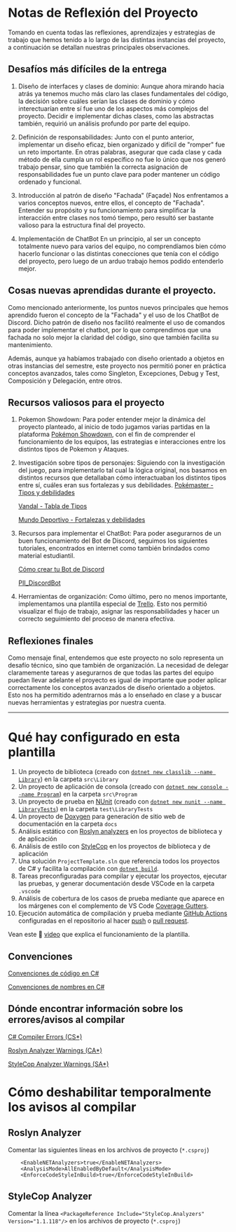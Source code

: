# Notas de Reflexión del Proyecto

Tomando en cuenta todas las reflexiones, aprendizajes y estrategias de trabajo que hemos tenido a lo largo de las distintas instancias del proyecto, a continuación se detallan nuestras principales observaciones.

## Desafíos más difíciles de la entrega
1. Diseño de interfaces y clases de dominio:
   Aunque ahora mirando hacia atrás ya tenemos mucho más claro las clases fundamentales del código, la decisión sobre cuáles serían las clases de dominio y cómo interectuarían entre sí fue uno de los aspectos más complejos del proyecto. Decidir e implementar dichas clases, como las abstractas también, requirió un análisis profundo por parte del equipo.

2. Definición de responsabilidades:
   Junto con el punto anterior, implementar un diseño eficaz, bien organizado y difícil de "romper" fue un reto importante. En otras palabras, asegurar que cada clase y cada método de ella cumpla un rol específico no fue lo único que nos generó trabajo pensar, sino que también la correcta asignación de responsabilidades fue un punto clave para poder mantener un código ordenado y funcional.

3. Introducción al patrón de diseño "Fachada" (Façade)
   Nos enfrentamos a varios conceptos nuevos, entre ellos, el concepto de "Fachada". Entender su propósito y su funcionamiento para simplificar la interacción entre clases nos tomó tiempo, pero resultó ser bastante valioso para la estructura final del proyecto.

4. Implementación de ChatBot
   En un principio, al ser un concepto totalmente nuevo para varios del equipo, no comprendíamos bien cómo hacerlo funcionar o las distintas conecciones que tenía con el código del proyecto, pero luego de un arduo trabajo hemos podido entenderlo mejor.

## Cosas nuevas aprendidas durante el proyecto.
Como mencionado anteriormente, los puntos nuevos principales que hemos aprendido fueron el concepto de la "Fachada" y el uso de los ChatBot de Discord. Dicho patrón de diseño nos facilitó realmente el uso de comandos para poder implementar el chatbot, por lo que comprendimos que una fachada no solo mejor la claridad del código, sino que también facilita su mantenimiento.

Además, aunque ya habíamos trabajado con diseño orientado a objetos en otras instancias del semestre, este proyecto nos permitió poner en práctica conceptos avanzados, tales como Singleton, Excepciones, Debug y Test, Composición y Delegación, entre otros.

## Recursos valiosos para el proyecto
1. Pokemon Showdown:
   Para poder entender mejor la dinámica del proyecto planteado, al inicio de todo jugamos varias partidas en la plataforma [Pokémon Showdown](https://pokemonshowdown.com), con el fin de comprender el funcionamiento de los equipos, las estrategias e interacciones entre los distintos tipos de Pokemon y Ataques.
2. Investigación sobre tipos de personajes:
   Siguiendo con la investigación del juego, para implementarlo tal cual la lógica original, nos basamos en distintos recursos que detallaban cómo interactuaban los distintos tipos entre sí, cuáles eran sus fortalezas y sus debilidades.
   [Pokémaster - Tipos y debilidades](https://pokemaster.es/tipos-de-pokemon-todas-las-debilidades-pokemon-segun-el-tipo-elemental-no-121393/)

   [Vandal - Tabla de Tipos](https://vandal.elespanol.com/reportaje/tabla-de-tipos-de-pokemon-fortalezas-y-debilidades-en-todos-los-juegos)

   [Mundo Deportivo - Fortalezas y debilidades](https://www.mundodeportivo.com/alfabeta/guia/tabla-tipos-pokemon-fortalezas-debilidades)
   
4. Recursos para implementar el ChatBot:
   Para poder asegurarnos de un buen funcionamiento del Bot de Discord, seguimos los siguientes tutoriales, encontrados en internet como también brindados como material estudiantil.

   [Cómo crear tu Bot de Discord](https://www.youtube.com/watch?v=KsqcoNMXKqA)

   [PII_DiscordBot](https://github.com/ucudal/PII_DiscordBot_Demo.git)
   
6. Herramientas de organización:
   Como último, pero no menos importante, implementamos una plantilla especial de [Trello](https://trello.com/invite/b/6703de37cf3960b68425477a/ATTI795f0bcf6e0f9f9f73480dac39304e30C5BEDD72/1erentrega-pii). Esto nos permitió visualizar el flujo de trabajo, asignar las responsabilidades y hacer un correcto seguimiento del proceso de manera efectiva.

## Reflexiones finales
Como mensaje final, entendemos que este proyecto no solo representa un desafío técnico, sino que también de organización. La necesidad de delegar claramemente tareas y asegurarnos de que todas las partes del equipo puedan llevar adelante el proyecto es igual de importante que poder aplicar correctamente los conceptos avanzados de diseño orientado a objetos. Esto nos ha permitido adentrarnos más a lo enseñado en clase y a buscar nuevas herramientas y estrategias por nuestra cuenta. 
   
------------------------------------------------------------------------------------------------

# Qué hay configurado en esta plantilla

1. Un proyecto de biblioteca (creado con [`dotnet new classlib --name Library`](https://docs.microsoft.com/en-us/dotnet/core/tools/dotnet-new?tabs=netcore22)) en la carpeta `src\Library`
2. Un proyecto de aplicación de consola (creado con [`dotnet new console --name Program`](https://docs.microsoft.com/en-us/dotnet/core/tools/dotnet-new?tabs=netcore22)) en la carpeta `src\Program`
3. Un proyecto de prueba en [NUnit](https://nunit.org/) (creado con [`dotnet new nunit --name LibraryTests`](https://docs.microsoft.com/en-us/dotnet/core/tools/dotnet-new?tabs=netcore22)) en la carpeta `test\LibraryTests`
4. Un proyecto de [Doxygen](https://www.doxygen.nl/index.html) para generación de sitio web de documentación en la carpeta `docs`
5. Análisis estático con [Roslyn analyzers](https://docs.microsoft.com/en-us/dotnet/fundamentals/code-analysis/overview) en los proyectos de biblioteca y de aplicación
6. Análisis de estilo con [StyleCop](https://github.com/DotNetAnalyzers/StyleCopAnalyzers/blob/master/README.md) en los proyectos de biblioteca y de aplicación
7. Una solución `ProjectTemplate.sln` que referencia todos los proyectos de C# y facilita la compilación con [`dotnet build`](https://docs.microsoft.com/en-us/dotnet/core/tools/dotnet-build).
8. Tareas preconfiguradas para compilar y ejecutar los proyectos, ejecutar las pruebas, y generar documentación desde VSCode en la carpeta `.vscode`
9. Análisis de cobertura de los casos de prueba mediante []() que aparece en los márgenes con el complemento de VS Code [Coverage Gutters](https://marketplace.visualstudio.com/items?itemName=ryanluker.vscode-coverage-gutters).
10. Ejecución automática de compilación y prueba mediante [GitHub Actions](https://docs.github.com/en/actions) configuradas en el repositorio al hacer [push](https://github.com/git-guides/git-push) o [pull request](https://docs.github.com/en/github/collaborating-with-pull-requests).

Vean este 🎥 [video](https://web.microsoftstream.com/video/55c6a06c-07dc-4f95-a96d-768f198c9044) que explica el funcionamiento de la plantilla.

## Convenciones

[Convenciones de código en C#](https://docs.microsoft.com/en-us/dotnet/csharp/programming-guide/inside-a-program/coding-conventions)

[Convenciones de nombres en C#](https://docs.microsoft.com/en-us/dotnet/standard/design-guidelines/naming-guidelines)

## Dónde encontrar información sobre los errores/avisos al compilar

[C# Compiler Errors (CS*)](https://docs.microsoft.com/en-us/dotnet/csharp/language-reference/compiler-messages/)

[Roslyn Analyzer Warnings (CA*)](https://docs.microsoft.com/en-us/dotnet/fundamentals/code-analysis/categories)

[StyleCop Analyzer Warnings (SA*)](https://github.com/DotNetAnalyzers/StyleCopAnalyzers/blob/master/DOCUMENTATION.md)

# Cómo deshabilitar temporalmente los avisos al compilar

## Roslyn Analyzer

Comentar las siguientes líneas en los archivos de proyecto (`*.csproj`)
```
    <EnableNETAnalyzers>true</EnableNETAnalyzers>
    <AnalysisMode>AllEnabledByDefault</AnalysisMode>
    <EnforceCodeStyleInBuild>true</EnforceCodeStyleInBuild>
```

## StyleCop Analyzer

Comentar la línea `<PackageReference Include="StyleCop.Analyzers" Version="1.1.118"/>` en los archivos de proyecto (`*.csproj`)
